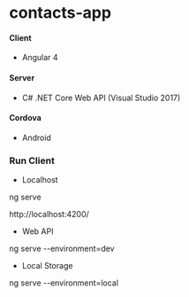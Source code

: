# contacts-app


#### Client 
- Angular 4

#### Server 
- C# .NET Core Web API (Visual Studio 2017)

#### Cordova 
- Android

### Run Client

* Localhost

ng serve

http://localhost:4200/

* Web API

ng serve --environment=dev

* Local Storage

ng serve --environment=local
